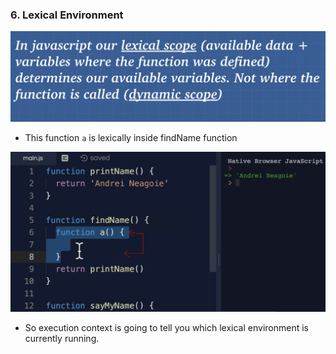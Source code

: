 ### 6. Lexical Environment

![alt text](/js/JS_Advanced_Concepts/images_used/compressed_Images/Lexical_Environment-1.png)

- This function `a` is lexically inside findName function

![alt text](/js/JS_Advanced_Concepts/images_used/compressed_Images/Lexical_Environment-2.png)

- So execution context is going to tell you which lexical environment is currently running.
